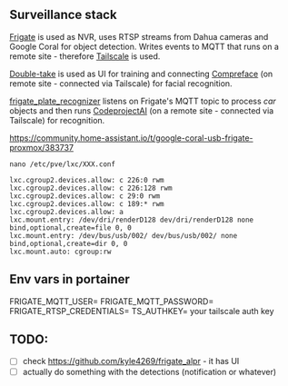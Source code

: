 ## Surveillance stack
[Frigate](https://docs.frigate.video/frigate/) is used as NVR, uses RTSP streams from Dahua cameras and Google Coral for object detection. Writes events to MQTT that runs on a remote site - therefore [Tailscale](https://tailscale.com/blog/docker-tailscale-guide) is used.

[Double-take](https://github.com/skrashevich/double-take) is used as UI for training and connecting [Compreface](https://github.com/exadel-inc/CompreFace) (on remote site - connected via Tailscale) for facial recognition.

[frigate_plate_recognizer](https://github.com/ljmerza/frigate_plate_recognizer) listens on Frigate's MQTT topic to process _car_ objects and then runs [CodeprojectAI](https://www.codeproject.com/ai/docs/install/running_in_docker.html) (on a remote site - connected via Tailscale) for recognition.


https://community.home-assistant.io/t/google-coral-usb-frigate-proxmox/383737

`nano /etc/pve/lxc/XXX.conf`

```
lxc.cgroup2.devices.allow: c 226:0 rwm
lxc.cgroup2.devices.allow: c 226:128 rwm
lxc.cgroup2.devices.allow: c 29:0 rwm
lxc.cgroup2.devices.allow: c 189:* rwm
lxc.cgroup2.devices.allow: a
lxc.mount.entry: /dev/dri/renderD128 dev/dri/renderD128 none bind,optional,create=file 0, 0
lxc.mount.entry: /dev/bus/usb/002/ dev/bus/usb/002/ none bind,optional,create=dir 0, 0
lxc.mount.auto: cgroup:rw
```


## Env vars in portainer
FRIGATE_MQTT_USER=
FRIGATE_MQTT_PASSWORD=
FRIGATE_RTSP_CREDENTIALS=
TS_AUTHKEY= your tailscale auth key


## TODO:
- [ ] check https://github.com/kyle4269/frigate_alpr - it has UI
- [ ] actually do something with the detections (notification or whatever)